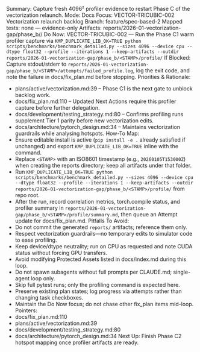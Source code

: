 Summary: Capture fresh 4096² profiler evidence to restart Phase C of the vectorization relaunch.
Mode: Docs
Focus: VECTOR-TRICUBIC-002 Vectorization relaunch backlog
Branch: feature/spec-based-2
Mapped tests: none — evidence-only
Artifacts: reports/2026-01-vectorization-gap/phase_b/<STAMP>/
Do Now: VECTOR-TRICUBIC-002 — Run the Phase C1 warm profiler capture via `KMP_DUPLICATE_LIB_OK=TRUE python scripts/benchmarks/benchmark_detailed.py --sizes 4096 --device cpu --dtype float32 --profile --iterations 1 --keep-artifacts --outdir reports/2026-01-vectorization-gap/phase_b/<STAMP>/profile/`
If Blocked: Capture stdout/stderr to `reports/2026-01-vectorization-gap/phase_b/<STAMP>/attempts/failed_profile.log`, log the exit code, and note the failure in docs/fix_plan.md before stopping.
Priorities & Rationale:
- plans/active/vectorization.md:39 – Phase C1 is the next gate to unblock backlog work.
- docs/fix_plan.md:110 – Updated Next Actions require this profiler capture before further delegation.
- docs/development/testing_strategy.md:80 – Confirms profiling runs supplement Tier 1 parity before new vectorization edits.
- docs/architecture/pytorch_design.md:34 – Maintains vectorization guardrails while analysing hotspots.
How-To Map:
- Ensure editable install is active (`pip install -e .` already satisfied if unchanged) and export `KMP_DUPLICATE_LIB_OK=TRUE` inline with the command.
- Replace `<STAMP>` with an ISO8601 timestamp (e.g., `20260105T153000Z`) when creating the reports directory; keep all artifacts under that folder.
- Run `KMP_DUPLICATE_LIB_OK=TRUE python scripts/benchmarks/benchmark_detailed.py --sizes 4096 --device cpu --dtype float32 --profile --iterations 1 --keep-artifacts --outdir reports/2026-01-vectorization-gap/phase_b/<STAMP>/profile/` from repo root.
- After the run, record correlation metrics, torch.compile status, and profiler summary in `reports/2026-01-vectorization-gap/phase_b/<STAMP>/profile/summary.md`, then queue an Attempt update for docs/fix_plan.md.
Pitfalls To Avoid:
- Do not commit the generated `reports/` artifacts; reference them only.
- Respect vectorization guardrails—no temporary edits to simulator code to ease profiling.
- Keep device/dtype neutrality; run on CPU as requested and note CUDA status without forcing GPU transfers.
- Avoid modifying Protected Assets listed in docs/index.md during this loop.
- Do not spawn subagents without full prompts per CLAUDE.md; single-agent loop only.
- Skip full pytest runs; only the profiling command is expected here.
- Preserve existing plan states; log progress via attempts rather than changing task checkboxes.
- Maintain the Do Now focus; do not chase other fix_plan items mid-loop.
Pointers:
- docs/fix_plan.md:110
- plans/active/vectorization.md:39
- docs/development/testing_strategy.md:80
- docs/architecture/pytorch_design.md:34
Next Up: Finish Phase C2 hotspot mapping once profiler artifacts are ready.
